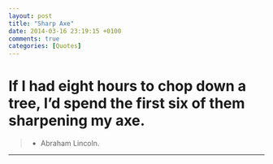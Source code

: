 ```yaml
---
layout: post
title: "Sharp Axe"
date: 2014-03-16 23:19:15 +0100
comments: true
categories: [Quotes]
---
```


# If I had eight hours to chop down a tree, I’d spend the first six of them sharpening my axe.

> - Abraham Lincoln.

---

